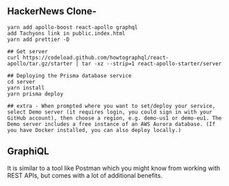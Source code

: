 ## HackerNews Clone-

```
yarn add apollo-boost react-apollo graphql
add Tachyons link in public.index.html
yarn add prettier -D

## Get server
curl https://codeload.github.com/howtographql/react-apollo/tar.gz/starter | tar -xz --strip=1 react-apollo-starter/server

## Deploying the Prisma database service
cd server
yarn install
yarn prisma deploy

## extra - When prompted where you want to set/deploy your service, select Demo server (it requires login, you could sign in with your GitHub account), then choose a region, e.g. demo-us1 or demo-eu1. The Demo server includes a free instance of an AWS Aurora database. (If you have Docker installed, you can also deploy locally.)

```

## GraphiQL

It is similar to a tool like Postman which you might know from working with REST APIs, but comes with a lot of additional benefits.
